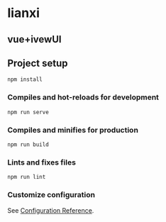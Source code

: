 <!--
 * @Author: your name
 * @Date: 2020-12-13 14:24:39
 * @LastEditTime: 2020-12-13 14:33:51
 * @LastEditors: Please set LastEditors
 * @Description: In User Settings Edit
 * @FilePath: \vue_housee:\vue\git-project\vue-lianxi\README.md
-->
# lianxi
## vue+ivewUI
## Project setup
```
npm install
```

### Compiles and hot-reloads for development
```
npm run serve
```

### Compiles and minifies for production
```
npm run build
```

### Lints and fixes files
```
npm run lint
```

### Customize configuration
See [Configuration Reference](https://cli.vuejs.org/config/).
